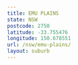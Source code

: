 ```yaml
---
title: EMU PLAINS
state: NSW
postcode: 2750
latitude: -33.755476
longitude: 150.678551
url: /nsw/emu-plains/
layout: suburb
---
```

